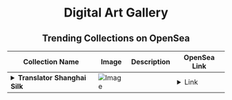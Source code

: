 <div align="center">

# Digital Art Gallery

## Trending Collections on OpenSea

| Collection Name                       | Image                                                                                     | Description                       | OpenSea Link                                                                                          |
|---------------------------------------|-------------------------------------------------------------------------------------------|-----------------------------------|--------------------------------------------------------------------------------------------------------|
| **<details><summary>Translator Shanghai Silk</summary></details>** | ![Image](https://i.seadn.io/s/raw/files/4db333ccb24d2b22832c79b1551bad7c.jpg?w=500&auto=format?w=200&auto=format) |  | <details><summary>Link</summary>[Translator Shanghai Silk](https://opensea.io/collection/translator-shanghai-silk)</details> |

</div>
